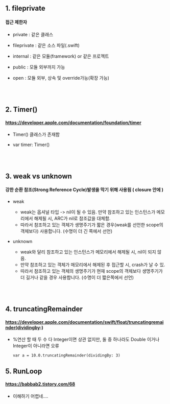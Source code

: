 ## 1. fileprivate

#### 접근 제한자

  - private : 같은 클래스

  - fileprivate : 같은 소스 파일(.swift)

  - internal : 같은 모듈(framework) or 같은 프로젝트

  - public : 모듈 외부까지 가능

  - open : 모듈 외부, 상속 및 override가능(확장 가능)
  
<br><br>


## 2. Timer()

#### https://developer.apple.com/documentation/foundation/timer

  - Timer() 클래스가 존재함
   
  - var timer: Timer()
  
<br><br>


## 3. weak vs unknown

#### 강한 순환 참조(Strong Reference Cycle)발생을 막기 위해 사용됨 ( closure 안에 )

  - weak 
    - weak는 옵셔널 타입 -> nil이 될 수 있음. 만약 참조하고 있는 인스턴스가 메모리에서 해제될 시, ARC가 nil로 참조값을 대체함.
    - 따라서 참조하고 있는 객체가 생명주기가 짧은 경우(weak를 선언한 scope의 객체보다) 사용합니다. (수명이 더 긴 쪽에서 선언)
    
  - unknown
    - weak와 달리 참조하고 있는 인스턴스가 메모리에서 해제될 시, nil이 되지 않음.
    - 만약 참조하고 있는 객체가 매모리에서 해제된 후 접근할 시, crash가 날 수 있.
    - 따라서 참조하고 있는 객체의 생명주기가 현재 scope의 객체보다 생명주기가 더 길거나 같을 경우 사용합니다. (수명이 더 짧은쪽에서 선언)
    
<br><br>


## 4. truncatingRemainder

#### https://developer.apple.com/documentation/swift/float/truncatingremainder(dividingby:)

  - %연산 할 때 두 수 다 Integer이면 상관 없지만, 둘 중 하나라도 Double 이거나 Integer이 아니라면 오류
  
        var a = 10.0.truncatingRemainder(dividingBy: 3)
  
    
## 5. RunLoop


#### https://babbab2.tistory.com/68

  - 이해하기 어렵네....
    
    
    
    
    
